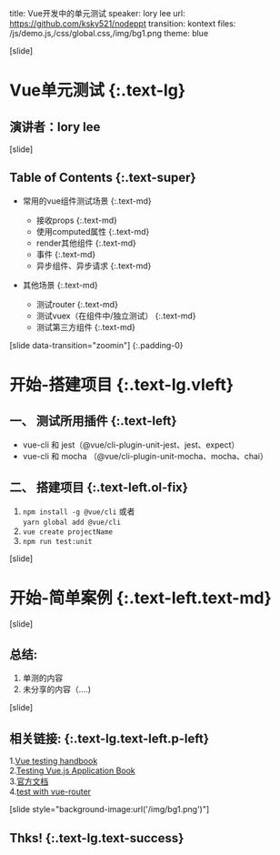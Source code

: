 title: Vue开发中的单元测试
speaker: lory lee
url: https://github.com/ksky521/nodeppt
transition: kontext
files: /js/demo.js,/css/global.css,/img/bg1.png
theme: blue

[slide]

# Vue单元测试 {:.text-lg}
## 演讲者：lory lee

[slide]
## Table of Contents  {:.text-super}

* 常用的vue组件测试场景 {:.text-md}
   * 接收props {:.text-md}
   * 使用computed属性 {:.text-md}
   * render其他组件 {:.text-md}
   * 事件 {:.text-md}
   * 异步组件、异步请求 {:.text-md}    

* 其他场景 {:.text-md}
   * 测试router {:.text-md}
   * 测试vuex（在组件中/独立测试） {:.text-md}
   * 测试第三方组件 {:.text-md}

[slide data-transition="zoomin"] {:.padding-0}

# 开始-搭建项目  {:.text-lg.vleft}

## 一、 测试所用插件  {:.text-left}

  * vue-cli 和 jest（@vue/cli-plugin-unit-jest、jest、expect）
  * vue-cli 和 mocha （@vue/cli-plugin-unit-mocha、mocha、chai）

## 二、 搭建项目 {:.text-left.ol-fix}

   1. `npm install -g @vue/cli` 或者     
	`yarn global add @vue/cli`  
   2. `vue create projectName`
   3. `npm run test:unit`

[slide]

# 开始-简单案例 {:.text-left.text-md}


[slide]

## 总结:
1. 单测的内容
2. 未分享的内容（....)

[slide]


## 相关链接:   {:.text-lg.text-left.p-left}

1.[Vue testing handbook](https://lmiller1990.github.io/vue-testing-handbook/#what-is-this-guide)    
2.[Testing Vue.js Application Book](https://www.manning.com/books/testing-vue-js-applications)    
3.[官方文档](https://vue-test-utils.vuejs.org/zh)    
4.[test with vue-router](https://medium.com/js-dojo/unit-testing-vue-router-1d091241312)

[slide style="background-image:url('/img/bg1.png')"]

## Thks! {:.text-lg.text-success}
